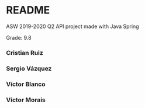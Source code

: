 # README #
ASW 2019-2020 Q2 API project made with Java Spring

Grade: 9.8

### Cristian Ruiz ###
### Sergio Vázquez ###
### Víctor Blanco ###
### Víctor Morais ###
